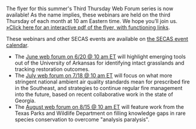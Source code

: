 The flyer for this summer's Third Thursday Web Forum series is now available! As the name implies, these webinars are held on the third Thursday of each month at 10 am Eastern time. We hope you’ll join us. [»Click here for an interactive pdf of the flyer, with functioning links](https://secassoutheast.org/pdf/ThirdThursdayWebForumFlyer_Summer2024_sm.pdf).

These webinars and other SECAS events are available on [the SECAS event calendar](https://secassoutheast.org/events).

- The [June web forum on 6/20 @ 10 am ET](https://calendar.google.com/calendar/event?eid=NjNnaGkydG9nNzZkcjE3cWlkb21qZmlkcnMgc2VjYXNzb3V0aGVhc3RAbQ&ctz=America/New_York) will highlight emerging tools out of the University of Arkansas for identifying intact grasslands and tracking restoration outcomes.
- The [July web forum on 7/18 @ 10 am ET](https://calendar.google.com/calendar/event?eid=MDNwYzVpcDM0ZG05aW81aWE3cDNsbG82ZHAgc2VjYXNzb3V0aGVhc3RAbQ&ctz=America/New_York) will focus on what more stringent national ambient air quality standards mean for prescribed fire in the Southeast, and strategies to continue regular fire management into the future, based on recent collaborative work in the state of Georgia.
- The [August web forum on 8/15 @ 10 am ET](https://calendar.google.com/calendar/event?eid=MDJlOWR1Z3A4NDNyZHAyM2drZm9lZmk0dHEgc2VjYXNzb3V0aGVhc3RAbQ&ctz=America/New_York) will feature work from the Texas Parks and Wildlife Department on filling knowledge gaps in rare species conservation to overcome "analysis paralysis".